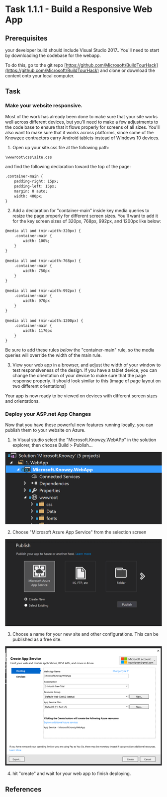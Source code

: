 # Task 1.1.1 - Build a Responsive Web App

## Prerequisites 

your developer build should include Visual Studio 2017.. 
You'll need to start by downloading the codebase for the webapp.   

To do this, go to the git repo [https://github.com/Microsoft/BuildTourHack](https://github.com/Microsoft/BuildTourHack) and clone or download the content onto your local computer.


## Task 
### Make your website responsive.
  Most of the work has already been done to make sure that your site works well across different devices, but you'll need to make a few adjustments to the code base to ensure that it flows properly for screens of all sizes.  You'll also want to make sure that it works across platforms, since some of the Knowzee contractors carry Android tablets instead of Windows 10 devices.
  
  1. Open up your site.css file at the following path:
```
\wwwroot\css\site.css
```

 and find the following declaration toward the top of the page:

```
.container-main {
    padding-right: 15px;
    padding-left: 15px;
    margin: 0 auto;
    width: 400px;
}
```




  2. Add a declaration for "container-main" inside key media queries to resize the page properly for different screen sizes. You'll want to add it for the key screen sizes of 320px, 768px, 992px, and 1200px like below:

```
@media all and (min-width:320px) {
    .container-main {
        width: 100%;
    }
}

@media all and (min-width:768px) {
    .container-main {
        width: 750px
    }
}

@media all and (min-width:992px) {
    .container-main {
        width: 970px
    }
}

@media all and (min-width:1200px) {
    .container-main {
        width: 1170px
    }
}
```

  Be sure to add these rules *below* the "container-main" rule, so the media queries will override the width of the main rule.

  3. View your web app in a browser, and adjust the width of your window to test responsiveness of the design.  If you have a tablet device, you can change the orientation of your device to make sure that the page response properly.  It should look similar to this
 [image of page layout on two different orientations]
 
 
Your app is now ready to be viewed on devices with different screen sizes and orientations.


### Deploy your ASP.net App Changes
Now that you have these powerful new features running locally, you can publish them to your website on Azure.

1. In Visual studio select the "Microsoft.Knowzy.WebAPp" in the solution explorer, then choose Build > Publish...

![publish screen from vs](images/publish0.PNG)

2. Choose "Microsoft Azure App Service" from the selection screen

![publish screen from vs](images/publish1.PNG)

3.  Choose a name for your new site and other configurations.  This can be published as a free site.

![publish screen from vs](images/publish2.PNG)

4. hit "create" and wait for your web app to finish deploying.



## References











